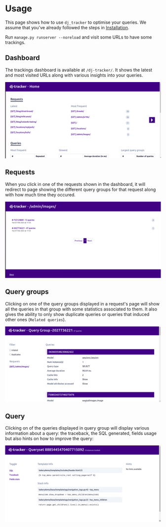 # Usage

This page shows how to use `dj_tracker` to optimise your queries. We assume that you've already followed the steps in [Installation](./installation.md).

Run `manage.py runserver --noreload` and visit some URLs to have some trackings.

## Dashboard

The trackings dashboard is available at `/dj-tracker/`. It shows the latest and most visited URLs along with various insights into your queries.

![dj-tracker dashboard](images/dashboard.png)

## Requests

When you click in one of the requests shown in the dashboard, it will redirect to page showing the different query groups for that request along with how much time they occured.

![dj-tracker request](images/request.png)

## Query groups

Clicking on one of the query groups displayed in a request's page will show all the queries in that group with some statistics associated to them. It also gives the ability to only show duplicate queries or queries that induced other ones (`Related queries`).

![dj-tracker query-group](images/query-group.png)

## Query

Clicking on of the queries displayed in query group will display various information about a query: the traceback, the SQL generated, fields usage but also hints on how to improve the query:

![dj-tracker query](images/query.png)
